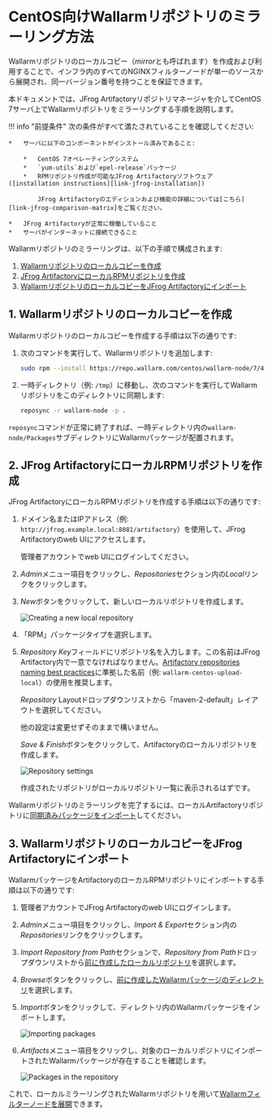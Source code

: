[img-new-local-repo]:                   ../../../../images/integration-guides/repo-mirroring/centos/common/new-local-repo.png
[img-artifactory-repo-settings]:        ../../../../images/integration-guides/repo-mirroring/centos/common/new-local-repo-settings.png
[img-import-into-artifactory]:          ../../../../images/integration-guides/repo-mirroring/centos/common/import-repo-into-artifactory.png
[img-local-repo-ok]:                    ../../../../images/integration-guides/repo-mirroring/centos/common/local-repo-ok.png

[link-jfrog-installation]:              https://www.jfrog.com/confluence/display/RTF/Installing+on+Linux+Solaris+or+Mac+OS
[link-jfrog-comparison-matrix]:         https://www.jfrog.com/confluence/display/RTF/Artifactory+Comparison+Matrix
[link-artifactory-naming-agreement]:    https://jfrog.com/whitepaper/best-practices-structuring-naming-artifactory-repositories/

[doc-installation-from-artifactory]:    how-to-use-mirrored-repo.md

[anchor-fetch-repo]:                    #1-creating-a-local-copy-of-the-wallarm-repository
[anchor-setup-repo-artifactory]:        #2-creating-a-local-rpm-repository-in-jfrog-artifactory
[anchor-import-repo]:                   #3-importing-the-local-copy-of-the-wallarm-repository-into-jfrog-artifactory

# CentOS向けWallarmリポジトリのミラーリング方法

Wallarmリポジトリのローカルコピー（*mirror*とも呼ばれます）を作成および利用することで、インフラ内のすべてのNGINXフィルターノードが単一のソースから展開され、同一バージョン番号を持つことを保証できます。

本ドキュメントでは、JFrog Artifactoryリポジトリマネージャを介してCentOS 7サーバ上でWallarmリポジトリをミラーリングする手順を説明します。

!!! info "前提条件"
    次の条件がすべて満たされていることを確認してください:
    
    *   サーバに以下のコンポーネントがインストール済みであること:
    
        *   CentOS 7オペレーティングシステム
        *   `yum-utils`および`epel-release`パッケージ
        *   RPMリポジトリ作成が可能なJFrog Artifactoryソフトウェア ([installation instructions][link-jfrog-installation])
            
            JFrog Artifactoryのエディションおよび機能の詳細については[こちら][link-jfrog-comparison-matrix]をご覧ください。
        
    *   JFrog Artifactoryが正常に稼働していること
    *   サーバがインターネットに接続できること


Wallarmリポジトリのミラーリングは、以下の手順で構成されます:
1.  [Wallarmリポジトリのローカルコピーを作成][anchor-fetch-repo]
2.  [JFrog ArtifactoryにローカルRPMリポジトリを作成][anchor-setup-repo-artifactory]
3.  [WallarmリポジトリのローカルコピーをJFrog Artifactoryにインポート][anchor-import-repo]

## 1. Wallarmリポジトリのローカルコピーを作成

Wallarmリポジトリのローカルコピーを作成する手順は以下の通りです:
1.  次のコマンドを実行して、Wallarmリポジトリを追加します:

    ```bash
    sudo rpm --install https://repo.wallarm.com/centos/wallarm-node/7/4.8/x86_64/wallarm-node-repo-4.8-0.el7.noarch.rpm
    ```

2.  一時ディレクトリ（例: `/tmp`）に移動し、次のコマンドを実行してWallarmリポジトリをこのディレクトリに同期します:

    ```bash
    reposync -r wallarm-node -p .
    ```

`reposync`コマンドが正常に終了すれば、一時ディレクトリ内の`wallarm-node/Packages`サブディレクトリにWallarmパッケージが配置されます。


## 2. JFrog ArtifactoryにローカルRPMリポジトリを作成

JFrog ArtifactoryにローカルRPMリポジトリを作成する手順は以下の通りです:
1.  ドメイン名またはIPアドレス（例: `http://jfrog.example.local:8081/artifactory`）を使用して、JFrog Artifactoryのweb UIにアクセスします。

    管理者アカウントでweb UIにログインしてください。

2.  *Admin*メニュー項目をクリックし、*Repositories*セクション内の*Local*リンクをクリックします。

3.  *New*ボタンをクリックして、新しいローカルリポジトリを作成します。

    ![Creating a new local repository][img-new-local-repo]

4.  「RPM」パッケージタイプを選択します。

5.  *Repository Key*フィールドにリポジトリ名を入力します。この名前はJFrog Artifactory内で一意でなければなりません。[Artifactory repositories naming best practices][link-artifactory-naming-agreement]に準拠した名前（例: `wallarm-centos-upload-local`）の使用を推奨します。

    *Repository* Layoutドロップダウンリストから「maven-2-default」レイアウトを選択してください。
    
    他の設定は変更せずそのままで構いません。

    *Save & Finish*ボタンをクリックして、Artifactoryのローカルリポジトリを作成します。
    
    ![Repository settings][img-artifactory-repo-settings]

    作成されたリポジトリがローカルリポジトリ一覧に表示されるはずです。

Wallarmリポジトリのミラーリングを完了するには、ローカルArtifactoryリポジトリに[同期済みパッケージをインポート][anchor-fetch-repo]してください。


## 3. WallarmリポジトリのローカルコピーをJFrog Artifactoryにインポート

WallarmパッケージをArtifactoryのローカルRPMリポジトリにインポートする手順は以下の通りです:
1.  管理者アカウントでJFrog Artifactoryのweb UIにログインします。

2.  *Admin*メニュー項目をクリックし、*Import & Export*セクション内の*Repositories*リンクをクリックします。

3.  *Import Repository from Path*セクションで、*Repository from Path*ドロップダウンリストから[前に作成したローカルリポジトリ][anchor-setup-repo-artifactory]を選択します。

4.  *Browse*ボタンをクリックし、[前に作成したWallarmパッケージのディレクトリ][anchor-fetch-repo]を選択します。

5.  *Import*ボタンをクリックして、ディレクトリ内のWallarmパッケージをインポートします。

    ![Importing packages][img-import-into-artifactory]
    
6.  *Artifacts*メニュー項目をクリックし、対象のローカルリポジトリにインポートされたWallarmパッケージが存在することを確認します。

    ![Packages in the repository][img-local-repo-ok]
    

これで、ローカルミラーリングされたWallarmリポジトリを用いて[Wallarmフィルターノードを展開][doc-installation-from-artifactory]できます。
